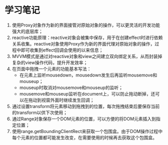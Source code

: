# 学习笔记

1. 使用Proxy对象作为新的界面接管对原始对象的操作，可以更灵活的开发功能强大的底层库；
1. reactive功能原理：reactive对象会被集中保存，用于在创建effect时进行依赖关系收集。reactive对象使用Proxy作为新的界面代理对原始对象的操作，过程中即可收集到effect回调会使用的以来信息；
1. MVVM模式是通过对reactive对象和view之间建立双向绑定关系，从而封装掉复杂的view操作代码，提升开发效率；
1. 在页面中拖拽一个元素的功能基本写法：
    * 在元素上监听mousedown，mousedown发生后再监听mousemove和mouseup；
    * mouseup时取消对mousemove和mouseup的监听；
    * mousemove和mouseup监听在document上，可以防止拖动断掉，还可以在拖动到视窗外面时继续发生回调；
1. 通过设置transform将元素移动到拖拽到的位置，每次拖拽结束后要保存当前的transform以供下次使用；
1. 通过Range对象保存一个DOM元素的位置，可以方便的将DOM元素插入到指定位置；
1. 使用range.getBoundingClientRect来获取一个包围盒。由于DOM操作过程中每个元素的位置都可能发生改变，在需要使用的时候再去获取这个包围盒。
